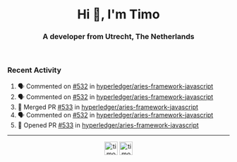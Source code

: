 <h1 align="center">Hi 👋, I'm Timo</h1>
<h3 align="center">A developer from Utrecht, The Netherlands</h3>
<br/>
<!-- https://github.com/rahuldkjain/github-profile-readme-generator --!>

<!--  <p align="left"><img src="https://github-readme-stats.vercel.app/api?username=timoglastra&show_icons=true&count_private=true&" alt="timoglastra" /></p> --!>

<!--
Github language stats
<p align="left"><img src="https://github-readme-stats.vercel.app/api/top-langs/?username=timoglastra&layout=compact" alt="timoglastra" /><p>
-->

<!-- Codestats language stats -->
<!-- <p align="left"><img src="https://codestats-readme.vercel.app/api/top-langs/?username=timoglastra&layout=compact&language_count=12" alt="timoglastra" /><p>    --!>
  
<h3>Recent Activity</h3>

<!--START_SECTION:activity-->
1. 🗣 Commented on [#532](https://github.com/hyperledger/aries-framework-javascript/issues/532) in [hyperledger/aries-framework-javascript](https://github.com/hyperledger/aries-framework-javascript)
2. 🗣 Commented on [#532](https://github.com/hyperledger/aries-framework-javascript/issues/532) in [hyperledger/aries-framework-javascript](https://github.com/hyperledger/aries-framework-javascript)
3. 🎉 Merged PR [#533](https://github.com/hyperledger/aries-framework-javascript/pull/533) in [hyperledger/aries-framework-javascript](https://github.com/hyperledger/aries-framework-javascript)
4. 🗣 Commented on [#532](https://github.com/hyperledger/aries-framework-javascript/issues/532) in [hyperledger/aries-framework-javascript](https://github.com/hyperledger/aries-framework-javascript)
5. 💪 Opened PR [#533](https://github.com/hyperledger/aries-framework-javascript/pull/533) in [hyperledger/aries-framework-javascript](https://github.com/hyperledger/aries-framework-javascript)
<!--END_SECTION:activity-->

---

<p align="center">
<a href="https://twitter.com/timoglastra" target="blank"><img align="center" src="https://cdn.jsdelivr.net/npm/simple-icons@3.0.1/icons/twitter.svg" alt="timoglastra" height="30" width="30" /></a>
<a href="https://linkedin.com/in/timoglastra" target="blank"><img align="center" src="https://cdn.jsdelivr.net/npm/simple-icons@3.0.1/icons/linkedin.svg" alt="timoglastra" height="30" width="30" /></a>
</p>



